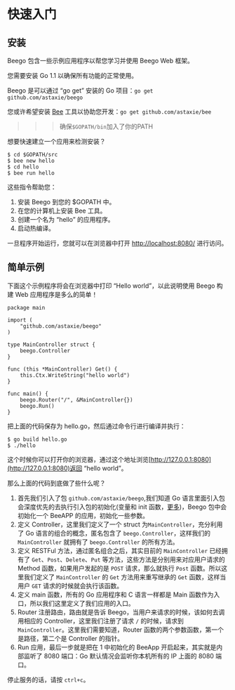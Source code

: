 # 快速入门

## 安装

Beego 包含一些示例应用程序以帮您学习并使用 Beego Web 框架。

您需要安装 Go 1.1 以确保所有功能的正常使用。

Beego 是可以通过 “go get” 安装的 Go 项目：`go get github.com/astaxie/beego`

您或许希望安装 [Bee](/docs/Reference_BeeTool) 工具以协助您开发：`go get github.com/astaxie/bee`

>>> 确保`$GOPATH/bin`加入了你的PATH

想要快速建立一个应用来检测安装？

	$ cd $GOPATH/src
	$ bee new hello
	$ cd hello
	$ bee run hello

这些指令帮助您：

1. 安装 Beego 到您的 $GOPATH 中。
2. 在您的计算机上安装 Bee 工具。
3. 创建一个名为 “hello” 的应用程序。
4. 启动热编译。

一旦程序开始运行，您就可以在浏览器中打开 [http://localhost:8080/](http://localhost:8080/) 进行访问。

## 简单示例

下面这个示例程序将会在浏览器中打印 “Hello world”，以此说明使用 Beego 构建 Web 应用程序是多么的简单！

	package main
	
	import (
		"github.com/astaxie/beego"
	)
	
	type MainController struct {
		beego.Controller
	}
	
	func (this *MainController) Get() {
		this.Ctx.WriteString("hello world")
	}
	
	func main() {
		beego.Router("/", &MainController{})
		beego.Run()
	}

把上面的代码保存为 hello.go，然后通过命令行进行编译并执行：

	$ go build hello.go
	$ ./hello

这个时候你可以打开你的浏览器，通过这个地址浏览[http://127.0.0.1:8080](http://127.0.0.1:8080)返回 “hello world”。

那么上面的代码到底做了些什么呢？

1. 首先我们引入了包 `github.com/astaxie/beego`,我们知道 Go 语言里面引入包会深度优先的去执行引入包的初始化(变量和 init 函数，[更多](https://github.com/astaxie/build-web-application-with-golang/blob/master/ebook/02.3.md#maininit))，Beego 包中会初始化一个 BeeAPP 的应用，初始化一些参数。
2. 定义 Controller，这里我们定义了一个 struct 为`MainController`，充分利用了 Go 语言的组合的概念，匿名包含了 `beego.Controller`，这样我们的 `MainController` 就拥有了 `beego.Controller` 的所有方法。
3. 定义 RESTFul 方法，通过匿名组合之后，其实目前的 `MainController` 已经拥有了 `Get`、`Post`、`Delete`、`Put` 等方法，这些方法是分别用来对应用户请求的 Method 函数，如果用户发起的是 `POST` 请求，那么就执行 `Post` 函数。所以这里我们定义了 `MainController` 的 `Get` 方法用来重写继承的 `Get` 函数，这样当用户 `GET` 请求的时候就会执行该函数。
4. 定义 main 函数，所有的 Go 应用程序和 C 语言一样都是 Main 函数作为入口，所以我们这里定义了我们应用的入口。
5. Router 注册路由，路由就是告诉 Beego，当用户来请求的时候，该如何去调用相应的 Controller，这里我们注册了请求 `/` 的时候，请求到 `MainController`。这里我们需要知道，Router 函数的两个参数函数，第一个是路径，第二个是 Controller 的指针。
6. Run 应用，最后一步就是把在 1 中初始化的 BeeApp 开启起来，其实就是内部监听了 8080 端口：Go 默认情况会监听你本机所有的 IP 上面的 8080 端口。

停止服务的话，请按 `ctrl+c`。
